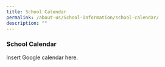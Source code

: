 ```yaml
---
title: School Calendar
permalink: /about-us/School-Information/school-calendar/
description: ""
---
```


### School Calendar

Insert Google calendar here.